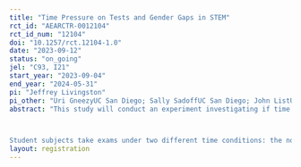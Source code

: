 ```yaml
---
title: "Time Pressure on Tests and Gender Gaps in STEM"
rct_id: "AEARCTR-0012104"
rct_id_num: "12104"
doi: "10.1257/rct.12104-1.0"
date: "2023-09-12"
status: "on_going"
jel: "C93, I21"
start_year: "2023-09-04"
end_year: "2024-05-31"
pi: "Jeffrey Livingston"
pi_other: "Uri GneezyUC San Diego; Sally SadoffUC San Diego; John ListUniversity of Chicago"
abstract: "This study will conduct an experiment investigating if time pressure on important standardized tests that are used in admissions decisions (the SAT math test and the GRE Quantitative Reasoning test) has differential impacts by gender. If so, tight time constraints may serve as an artificial barrier that prevents qualified women from advancing in STEM careers.

Student subjects take exams under two different time conditions: the normal time allowed on the exam, and 50 percent extended time. We then estimate whether easing time pressure has a bigger impact on the test scores of women than men, and see how easing time pressure affects how men and women rank on the test, particularly in the upper part of the distribution."
layout: registration
---
```


